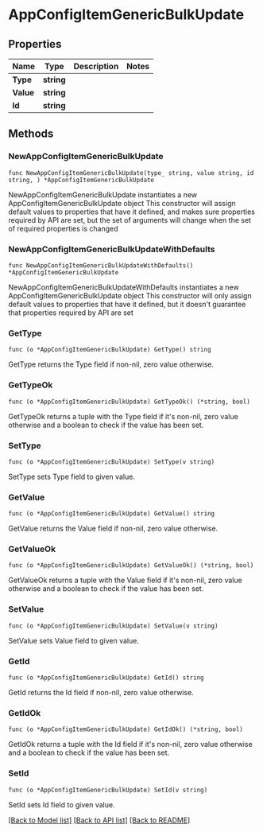 # AppConfigItemGenericBulkUpdate

## Properties

Name | Type | Description | Notes
------------ | ------------- | ------------- | -------------
**Type** | **string** |  | 
**Value** | **string** |  | 
**Id** | **string** |  | 

## Methods

### NewAppConfigItemGenericBulkUpdate

`func NewAppConfigItemGenericBulkUpdate(type_ string, value string, id string, ) *AppConfigItemGenericBulkUpdate`

NewAppConfigItemGenericBulkUpdate instantiates a new AppConfigItemGenericBulkUpdate object
This constructor will assign default values to properties that have it defined,
and makes sure properties required by API are set, but the set of arguments
will change when the set of required properties is changed

### NewAppConfigItemGenericBulkUpdateWithDefaults

`func NewAppConfigItemGenericBulkUpdateWithDefaults() *AppConfigItemGenericBulkUpdate`

NewAppConfigItemGenericBulkUpdateWithDefaults instantiates a new AppConfigItemGenericBulkUpdate object
This constructor will only assign default values to properties that have it defined,
but it doesn't guarantee that properties required by API are set

### GetType

`func (o *AppConfigItemGenericBulkUpdate) GetType() string`

GetType returns the Type field if non-nil, zero value otherwise.

### GetTypeOk

`func (o *AppConfigItemGenericBulkUpdate) GetTypeOk() (*string, bool)`

GetTypeOk returns a tuple with the Type field if it's non-nil, zero value otherwise
and a boolean to check if the value has been set.

### SetType

`func (o *AppConfigItemGenericBulkUpdate) SetType(v string)`

SetType sets Type field to given value.


### GetValue

`func (o *AppConfigItemGenericBulkUpdate) GetValue() string`

GetValue returns the Value field if non-nil, zero value otherwise.

### GetValueOk

`func (o *AppConfigItemGenericBulkUpdate) GetValueOk() (*string, bool)`

GetValueOk returns a tuple with the Value field if it's non-nil, zero value otherwise
and a boolean to check if the value has been set.

### SetValue

`func (o *AppConfigItemGenericBulkUpdate) SetValue(v string)`

SetValue sets Value field to given value.


### GetId

`func (o *AppConfigItemGenericBulkUpdate) GetId() string`

GetId returns the Id field if non-nil, zero value otherwise.

### GetIdOk

`func (o *AppConfigItemGenericBulkUpdate) GetIdOk() (*string, bool)`

GetIdOk returns a tuple with the Id field if it's non-nil, zero value otherwise
and a boolean to check if the value has been set.

### SetId

`func (o *AppConfigItemGenericBulkUpdate) SetId(v string)`

SetId sets Id field to given value.



[[Back to Model list]](../README.md#documentation-for-models) [[Back to API list]](../README.md#documentation-for-api-endpoints) [[Back to README]](../README.md)


